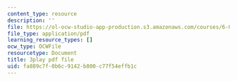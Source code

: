 ```yaml
---
content_type: resource
description: ''
file: https://ol-ocw-studio-app-production.s3.amazonaws.com/courses/6-042j-mathematics-for-computer-science-spring-2015/fa889c7f0b6c9142b800c77f54effb1c_iDfyX8WRIyM.pdf
file_type: application/pdf
learning_resource_types: []
ocw_type: OCWFile
resourcetype: Document
title: 3play pdf file
uid: fa889c7f-0b6c-9142-b800-c77f54effb1c
---
```

